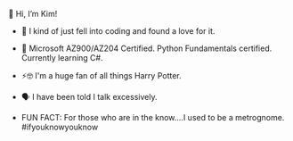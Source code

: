 👋 Hi, I’m Kim!

- 💫 I kind of just fell into coding and found a love for it.
- 🌱 Microsoft AZ900/AZ204 Certified. Python Fundamentals certified. Currently learning C#.

- ⚡🤓 I'm a huge fan of all things Harry Potter.
- 🗣️ I have been told I talk excessively.
- FUN FACT: For those who are in the know....I used to be a metrognome. #ifyouknowyouknow
